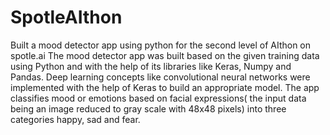 # SpotleAIthon
Built a mood detector app using python for the second level of AIthon on spotle.ai
The mood detector app was built based on the given training data using Python and with the help of its libraries like Keras, Numpy and Pandas. Deep learning concepts like convolutional neural networks were implemented with the help of Keras to build an appropriate model. The app classifies mood or emotions based on facial expressions( the input data being an image reduced to gray scale with 48x48 pixels) into three categories happy, sad and fear.
